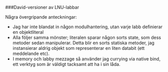 ###David-versioner av LNU-labbar

Några övergripande anteckningar:

*    Jag har inte blandat in någon modulhantering, utan varje labb definierar en objektliteral
*    Alla följer samma mönster; literalen sparar någon sorts state, som dess metoder sedan manipulerar. Detta blir en sorts statiska metoder, jag instansierar aldrig objekt som representerar en liten databit (ett meddelande etc).
*    I memory och labby mezzage så använder jag currying via native bind, ett verktyg som är väldigt tacksamt att ha i sin låda. 